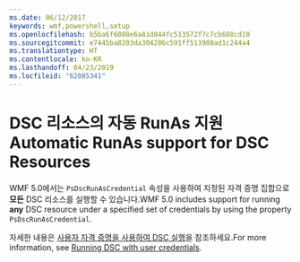 ```yaml
---
ms.date: 06/12/2017
keywords: wmf,powershell,setup
ms.openlocfilehash: b5ba6f6088e6a81d044fc513572f7c7cb688cd10
ms.sourcegitcommit: e7445ba8203da304286c591ff513900ad1c244a4
ms.translationtype: HT
ms.contentlocale: ko-KR
ms.lasthandoff: 04/23/2019
ms.locfileid: "62085341"
---
```

# <a name="automatic-runas-support-for-dsc-resources"></a><span data-ttu-id="7a650-102">DSC 리소스의 자동 RunAs 지원</span><span class="sxs-lookup"><span data-stu-id="7a650-102">Automatic RunAs support for DSC Resources</span></span>

<span data-ttu-id="7a650-103">WMF 5.0에서는 `PsDscRunAsCredential` 속성을 사용하여 지정된 자격 증명 집합으로 **모든** DSC 리소스를 실행할 수 있습니다.</span><span class="sxs-lookup"><span data-stu-id="7a650-103">WMF 5.0 includes support for running **any** DSC resource under a specified set of credentials by using the property `PsDscRunAsCredential`.</span></span>

<span data-ttu-id="7a650-104">자세한 내용은 [사용자 자격 증명을 사용하여 DSC 실행](https://msdn.microsoft.com/powershell/dsc/runasuser)을 참조하세요.</span><span class="sxs-lookup"><span data-stu-id="7a650-104">For more information, see [Running DSC with user credentials](https://msdn.microsoft.com/powershell/dsc/runasuser).</span></span>

